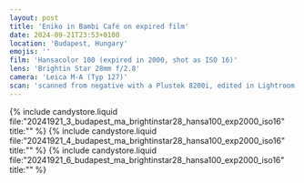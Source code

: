 ```yaml
---
layout: post
title: 'Eniko in Bambi Café on expired film'
date: 2024-09-21T23:53+0100
location: 'Budapest, Hungary'
emojis: ''
film: 'Hansacolor 100 (expired in 2000, shot as ISO 16)'
lens: 'Brightin Star 28mm f/2.8'
camera: 'Leica M-A (Typ 127)'
scan: 'scanned from negative with a Plustek 8200i, edited in Lightroom'
---
```


{% include candystore.liquid file:"20241921_3_budapest_ma_brightinstar28_hansa100_exp2000_iso16" title:"" %}
{% include candystore.liquid file:"20241921_4_budapest_ma_brightinstar28_hansa100_exp2000_iso16" title:"" %}
{% include candystore.liquid file:"20241921_6_budapest_ma_brightinstar28_hansa100_exp2000_iso16" title:"" %}